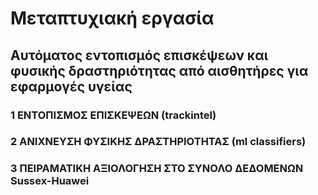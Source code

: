 # Μεταπτυχιακή εργασία
## Αυτόματος εντοπισμός επισκέψεων και φυσικής δραστηριότητας από αισθητήρες για εφαρμογές υγείας

### 1 ΕΝΤΟΠΙΣΜΟΣ ΕΠΙΣΚΕΨΕΩΝ (trackintel)

### 2 ΑΝΙΧΝΕΥΣΗ ΦΥΣΙΚΗΣ ΔΡΑΣΤΗΡΙΟΤΗΤΑΣ (ml classifiers)

### 3 ΠΕΙΡΑΜΑΤΙΚΗ ΑΞΙΟΛΟΓΗΣΗ ΣΤΟ ΣΥΝΟΛΟ ΔΕΔΟΜΕΝΩΝ Sussex-Huawei
